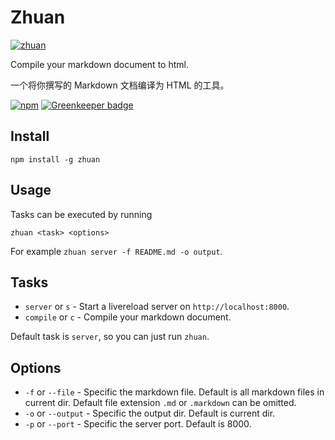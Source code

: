 # Zhuan

[![zhuan](http://git.oschina.net/Cweili/zhuan/raw/master/zhuan.png)](http://www.zdic.net/z/1a/js/64B0.htm)

Compile your markdown document to html.

一个将你撰写的 Markdown 文档编译为 HTML 的工具。

[![npm](https://nodei.co/npm/zhuan.png?downloads=true&stars=true)](https://www.npmjs.com/package/zhuan) [![Greenkeeper badge](https://badges.greenkeeper.io/Cweili/zhuan.svg)](https://greenkeeper.io/)

## Install

```
npm install -g zhuan
```

## Usage

Tasks can be executed by running

```
zhuan <task> <options>
```

For example `zhuan server -f README.md -o output`.

## Tasks

* `server` or `s` - Start a livereload server on `http://localhost:8000`.
* `compile` or `c` - Compile your markdown document.

Default task is `server`, so you can just run `zhuan`.

## Options

* `-f` or `--file` - Specific the markdown file. Default is all markdown files in current dir. Default file extension `.md` or `.markdown` can be omitted.
* `-o` or `--output` - Specific the output dir. Default is current dir.
* `-p` or `--port` - Specific the server port. Default is 8000.
